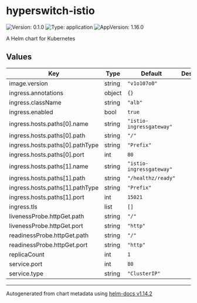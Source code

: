 # hyperswitch-istio

![Version: 0.1.0](https://img.shields.io/badge/Version-0.1.0-informational?style=flat-square) ![Type: application](https://img.shields.io/badge/Type-application-informational?style=flat-square) ![AppVersion: 1.16.0](https://img.shields.io/badge/AppVersion-1.16.0-informational?style=flat-square)

A Helm chart for Kubernetes

## Values

| Key | Type | Default | Description |
|-----|------|---------|-------------|
| image.version | string | `"v1o107o0"` |  |
| ingress.annotations | object | `{}` |  |
| ingress.className | string | `"alb"` |  |
| ingress.enabled | bool | `true` |  |
| ingress.hosts.paths[0].name | string | `"istio-ingressgateway"` |  |
| ingress.hosts.paths[0].path | string | `"/"` |  |
| ingress.hosts.paths[0].pathType | string | `"Prefix"` |  |
| ingress.hosts.paths[0].port | int | `80` |  |
| ingress.hosts.paths[1].name | string | `"istio-ingressgateway"` |  |
| ingress.hosts.paths[1].path | string | `"/healthz/ready"` |  |
| ingress.hosts.paths[1].pathType | string | `"Prefix"` |  |
| ingress.hosts.paths[1].port | int | `15021` |  |
| ingress.tls | list | `[]` |  |
| livenessProbe.httpGet.path | string | `"/"` |  |
| livenessProbe.httpGet.port | string | `"http"` |  |
| readinessProbe.httpGet.path | string | `"/"` |  |
| readinessProbe.httpGet.port | string | `"http"` |  |
| replicaCount | int | `1` |  |
| service.port | int | `80` |  |
| service.type | string | `"ClusterIP"` |  |

----------------------------------------------
Autogenerated from chart metadata using [helm-docs v1.14.2](https://github.com/norwoodj/helm-docs/releases/v1.14.2)
